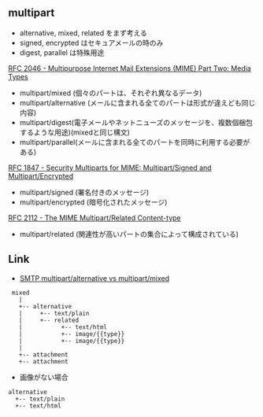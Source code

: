 ## multipart

- alternative, mixed, related をまず考える
- signed, encrypted はセキュアメールの時のみ
- digest, parallel は特殊用途

[RFC 2046 - Multipurpose Internet Mail Extensions (MIME) Part Two: Media Types](https://www.ietf.org/rfc/rfc2046.txt)

- multipart/mixed  (個々のパートは、それぞれ異なるデータ)
- multipart/alternative (メールに含まれる全てのパートは形式が違えども同じ内容)
- multipart/digest(電子メールやネットニューズのメッセージを、複数個梱包するような用途)(mixedと同じ構文)
- multipart/parallel(メールに含まれる全てのパートを同時に利用する必要がある)

[RFC 1847 - Security Multiparts for MIME: Multipart/Signed and Multipart/Encrypted](https://www.ietf.org/rfc/rfc1847.txt)

- multipart/signed (署名付きのメッセージ)
- multipart/encrypted (暗号化されたメッセージ)

[RFC 2112 - The MIME Multipart/Related Content-type](https://www.ietf.org/rfc/rfc2112.txt)

- multipart/related (関連性が高いパートの集合によって構成されている)

## Link

- [SMTP multipart/alternative vs multipart/mixed](https://stackoverflow.com/questions/3902455/smtp-multipart-alternative-vs-multipart-mixed)

~~~
 mixed
   |
   +-- alternative
   |     +-- text/plain
   |     +-- related
   |           +-- text/html
   |           +-- image/{{type}}
   |           +-- image/{{type}}
   |
   +-- attachment
   +-- attachment
~~~

- 画像がない場合

~~~
alternative
  +-- text/plain
  +-- text/html
~~~
